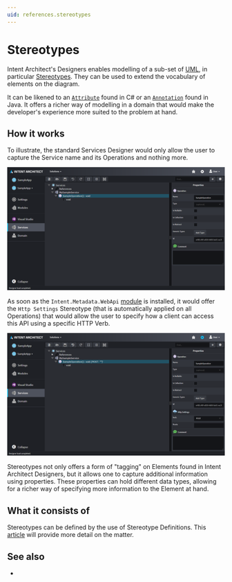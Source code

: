 ```yaml
---
uid: references.stereotypes
---
```

# Stereotypes

Intent Architect's Designers enables modelling of a sub-set of [UML](https://en.wikipedia.org/wiki/Unified_Modeling_Language), in particular [Stereotypes](https://en.wikipedia.org/wiki/Stereotype_(UML)). They can be used to extend the vocabulary of elements on the diagram.

It can be likened to an [`Attribute`](https://docs.microsoft.com/en-us/dotnet/csharp/programming-guide/concepts/attributes/) found in C# or an [`Annotation`](https://en.wikipedia.org/wiki/Java_annotation) found in Java. It offers a richer way of modelling in a domain that would make the developer's experience more suited to the problem at hand.

## How it works

To illustrate, the standard Services Designer would only allow the user to capture the Service name and its Operations and nothing more.

![How the standard Services Designer would look like](images/services-designer-vanilla.png)

As soon as the `Intent.Metadata.WebApi` [module](xref:references.modules) is installed, it would offer the `Http Settings` Stereotype (that is automatically applied on all Operations) that would allow the user to specify how a client can access this API using a specific HTTP Verb.

![How the Services Designer would look like with API Metadata](images/services-designer-api-metadata.png)

Stereotypes not only offers a form of "tagging" on Elements found in Intent Architect Designers, but it allows one to capture additional information using properties. These properties can hold different data types, allowing for a richer way of specifying more information to the Element at hand.

## What it consists of

Stereotypes can be defined by the use of Stereotype Definitions. This [article](xref:references.stereotypes.stereotype-definitions) will provide more detail on the matter.

## See also

* [](xref:how-to-guides.use-stereotypes)
